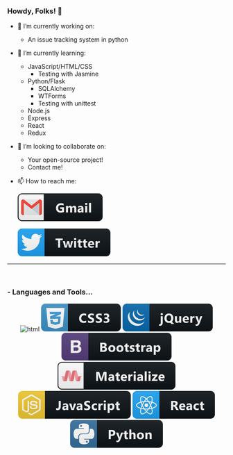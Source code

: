 ### Howdy, Folks! 👋

- 🔭 I’m currently working on:

  - An issue tracking system in python

- 🌱 I’m currently learning:

  - JavaScript/HTML/CSS
    - Testing with Jasmine
  - Python/Flask
    - SQLAlchemy
    - WTForms
    - Testing with unittest
  - Node.js
  - Express
  - React
  - Redux

- 👯 I’m looking to collaborate on:

  - Your open-source project!
  - Contact me!

- 📫 How to reach me:

  [<img src="svg/social/gmail.svg" alt="html" style="veritcal-align:top, margin:4px">](mailto:jrrlokken@gmail.com)
  
  [<img src="svg/social/twitter.svg" alt="html" style="veritcal-align:top, margin:4px">](https://twitter.com/joshualokken)

*************

<br />

### - Languages and Tools...

<p align="center">

<!-- For more icons please follow  https://github.com/MikeCodesDotNET/ColoredBadges -->
<img src="https://github.com/jrrlokken/jrrlokken/svg/dev/languages/html.svg" alt="html" style="veritcal-align:top, margin:4px">
<img src="svg/dev/languages/css3.svg" alt="css" style="veritcal-align:top, margin:4px">
<img src="svg/dev/frameworks/jquery.svg" alt="jquery" style="veritcal-align:top, margin:4px">
<img src="svg/dev/frameworks/bootstrap.svg" alt="bootstrap" style="veritcal-align:top, margin:4px">
<img src="svg/dev/frameworks/materialize.svg" alt="materialize" style="veritcal-align:top, margin:4px">
<br />
<img src="svg/dev/languages/js.svg" alt="javascript" style="veritcal-align:top, margin:4px">
<img src="svg/dev/frameworks/react.svg" alt="react" style="veritcal-align:top, margin:4px">
<br />
<img src="svg/dev/languages/python.svg" alt="python" style="veritcal-align:top, margin:4px">



</p>
